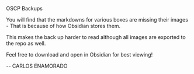 OSCP Backups

You will find that the markdowns for various boxes are missing their images - That is because of how Obsidian stores them.

This makes the back up harder to read although all images are exported to the repo as well.

Feel free to download and open in Obsidian for best viewing!

-- CARLOS ENAMORADO
